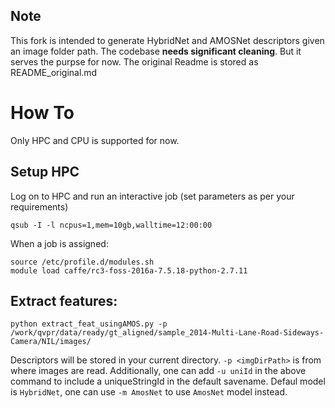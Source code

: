 ## Note
This fork is intended to generate HybridNet and AMOSNet descriptors given an image folder path. The codebase **needs significant cleaning**. But it serves the purpse for now. The original Readme is stored as README_original.md


# How To
Only HPC and CPU is supported for now.

## Setup HPC
Log on to HPC and run an interactive job (set parameters as per your requirements)

``` shell
qsub -I -l ncpus=1,mem=10gb,walltime=12:00:00
```

When a job is assigned:
``` shell
source /etc/profile.d/modules.sh
module load caffe/rc3-foss-2016a-7.5.18-python-2.7.11
```

## Extract features:
``` shell
python extract_feat_usingAMOS.py -p /work/qvpr/data/ready/gt_aligned/sample_2014-Multi-Lane-Road-Sideways-Camera/NIL/images/
```

Descriptors will be stored in your current directory. `-p <imgDirPath>` is from where images are read. Additionally, one can add `-u uniId` in the above command to include a uniqueStringId in the default savename. Defaul model is `HybridNet`, one can use `-m AmosNet` to use `AmosNet` model instead.
